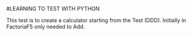 #LEARNING TO TEST WITH PYTHON

This test is to create a calculator starting from the Test (DDD). Initially in FactoriaF5 only needed to Add.
